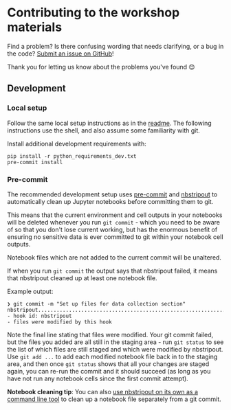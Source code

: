 # Contributing to the workshop materials

Find a problem? Is there confusing wording that needs clarifying, or a bug in the code? [Submit an issue on GitHub](https://github.com/QUT-Digital-Observatory/a_glamorous_intro_to_text_analytics/issues)!

Thank you for letting us know about the problems you've found 😊

## Development 

### Local setup

Follow the same local setup instructions as in the [readme](readme.md). The following instructions use the shell, and also assume some familiarity with git.

Install additional development requirements with:

```shell
pip install -r python_requirements_dev.txt
pre-commit install
```

### Pre-commit

The recommended development setup uses [pre-commit](https://pre-commit.com/) and [nbstripout](https://github.com/kynan/nbstripout) to automatically clean up Jupyter notebooks before committing them to git.

This means that the current environment and cell outputs in your notebooks will be deleted whenever you run `git commit` - which you need to be aware of so that you don't lose current working, but has the enormous benefit of ensuring no sensitive data is ever committed to git within your notebook cell outputs.

Notebook files which are not added to the current commit will be unaltered.

If when you run `git commit` the output says that nbstripout failed, it means that nbstripout cleaned up at least one notebook file.

Example output:

```shell
❯ git commit -m "Set up files for data collection section"
nbstripout...............................................................Failed
- hook id: nbstripout
- files were modified by this hook
```

Note the final line stating that files were modified. Your git commit failed, but the files you added are all still in the staging area - run `git status` to see the list of which files are still staged and which were modified by nbstripout. Use `git add ...` to add each modified notebook file back in to the staging area, and then once `git status` shows that all your changes are staged again, you can re-run the commit and it should succeed (as long as you have not run any notebook cells since the first commit attempt).

**Notebook cleaning tip**: You can also [use nbstripout on its own as a command line tool](https://github.com/kynan/nbstripout?tab=readme-ov-file#usage) to clean up a notebook file separately from a git commit.

